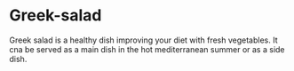 # Greek-salad
Greek salad is a healthy dish improving your diet with fresh vegetables.
It cna be served as a main dish in the hot mediterranean summer or as a side dish.
